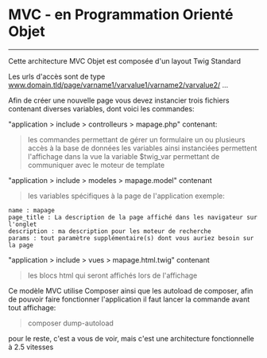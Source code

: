 # MVC - en Programmation Orienté Objet
---
Cette architecture MVC Objet est composée d'un layout Twig Standard

Les urls d'accès sont de type www.domain.tld/page/varname1/varvalue1/varname2/varvalue2/ ...

Afin de créer une nouvelle page vous devez instancier trois fichiers contenant diverses variables, dont voici les commandes:


"application > include > controlleurs > mapage.php" contenant:
> les commandes permettant de gérer un formulaire
> un ou plusieurs accès à la base de données
> les variables ainsi instanciées permettent l'affichage dans la vue
> la variable $twig_var permettant de communiquer avec le moteur de template

"application > include > modeles > mapage.model" contenant
>les variables spécifiques à la page de l'application exemple:
```
name : mapage
page_title : La description de la page affiché dans les navigateur sur l'onglet
description : ma description pour les moteur de recherche
params : tout paramètre supplémentaire(s) dont vous auriez besoin sur la page
```

"application > include > vues > mapage.html.twig" contenant
>les blocs html qui seront affichés lors de l'affichage

Ce modèle MVC utilise Composer ainsi que les autoload de composer, afin de pouvoir faire 
fonctionner l'application il faut lancer la commande avant tout affichage:
>composer dump-autoload

pour le reste, c'est a vous de voir, mais c'est une architecture fonctionnelle à 2.5 vitesses
